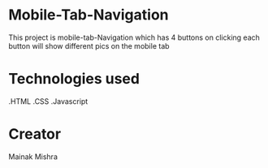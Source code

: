 # Mobile-Tab-Navigation
This project is mobile-tab-Navigation which has 4 buttons on clicking each button will show different pics on the mobile tab

# Technologies used
.HTML
.CSS
.Javascript

# Creator
Mainak Mishra

